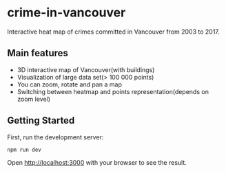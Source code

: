 # crime-in-vancouver

Interactive heat map of crimes committed in Vancouver from 2003 to 2017.

## Main features
- 3D interactive map of Vancouver(with buildings)
- Visualization of large data set(> 100 000 points)
- You can zoom, rotate and pan a map
- Switching between heatmap and points representation(depends on zoom level)

## Getting Started

First, run the development server:

```bash
npm run dev
```

Open [http://localhost:3000](http://localhost:3000) with your browser to see the result.
